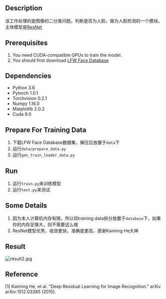 ## Description
该工作处理的是图像的二分类问题。判断是否为人脸，做为人脸检测的一个模块。主体模型是[ResNet](https://arxiv.org/abs/1512.03385)

## Prerequisites
1. You need CUDA-compatible GPUs to train the model.
2. You should first download [LFW Face Database](http://vis-www.cs.umass.edu/lfw/)

## Dependencies
* Python 3.6
* Pytorch 1.0.1
* Torchvision 0.2.1
* Numpy 1.16.0
* Matplotlib 2.0.2
* Cuda 9.0

## Prepare For Training Data
1. 下载LFW Face Database数据集，解压后放置于`data`下
2. 运行`data/prepare_data.py`
3. 运行`gen_train_loader_data.py`

## Run
1. 运行`train.py`来训练模型
2. 运行`test.py`来测试

## Some Details
1. 因为本人计算机内存有限，所以将training data拆分放置于`database`下，如果你的内存足够大，则不需要这么做
2. ResNet模型优秀，收敛更快，准确度更高，感谢Kaiming He大神

## Result

![result2.jpg](loss.jpg)

## Reference
[1] Kaiming He, et al. "Deep Residual Learning for Image Recognition." arXiv arXiv:1512.03385 (2015).
